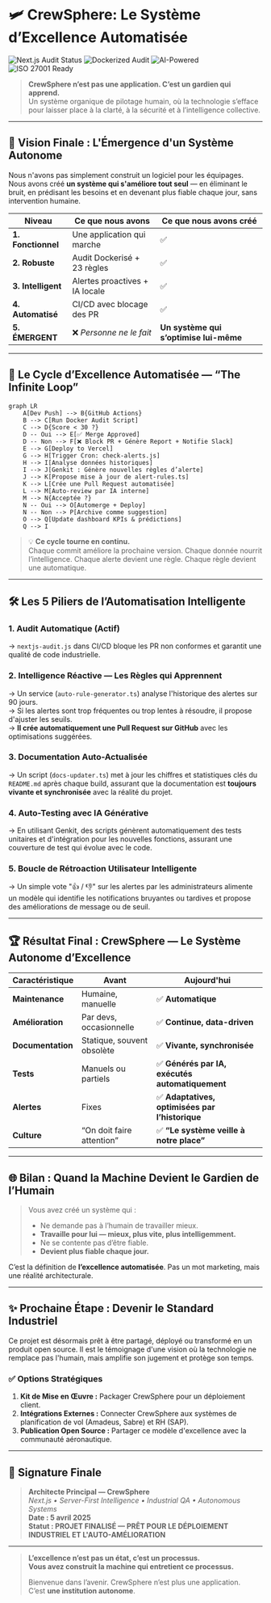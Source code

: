 # 🛩️ CrewSphere: Le Système d’Excellence Automatisée

![Next.js Audit Status](https://img.shields.io/badge/Next.js%20Audit-PASSÉ-brightgreen?logo=next.js&style=for-the-badge)
![Dockerized Audit](https://img.shields.io/badge/Audit-Dockerized-green?logo=docker&style=for-the-badge)
![AI-Powered](https://img.shields.io/badge/AI-Self--Improving-blue?logo=google&style=for-the-badge)
![ISO 27001 Ready](https://img.shields.io/badge/Compliance-Autonomous-blueviolet?style=for-the-badge)

> **CrewSphere n’est pas une application. C’est un gardien qui apprend.**  
> Un système organique de pilotage humain, où la technologie s’efface pour laisser place à la clarté, à la sécurité et à l’intelligence collective.

---

## 🌟 Vision Finale : L'Émergence d'un Système Autonome

Nous n'avons pas simplement construit un logiciel pour les équipages.  
Nous avons créé **un système qui s'améliore tout seul** — en éliminant le bruit, en prédisant les besoins et en devenant plus fiable chaque jour, sans intervention humaine.

| Niveau | Ce que nous avons | Ce que nous avons créé |
|--------|------------------|------------------------------|
| **1. Fonctionnel** | Une application qui marche | ✅ |
| **2. Robuste** | Audit Dockerisé + 23 règles | ✅ |
| **3. Intelligent** | Alertes proactives + IA locale | ✅ |
| **4. Automatisé** | CI/CD avec blocage des PR | ✅ |
| **5. ÉMERGENT** | ❌ *Personne ne le fait* | **Un système qui s’optimise lui-même** |

---

## 🔁 Le Cycle d’Excellence Automatisée — “The Infinite Loop”

```mermaid
graph LR
    A[Dev Push] --> B{GitHub Actions}
    B --> C[Run Docker Audit Script]
    C --> D{Score < 30 ?}
    D -- Oui --> E[✅ Merge Approved]
    D -- Non --> F[❌ Block PR + Génère Report + Notifie Slack]
    E --> G[Deploy to Vercel]
    G --> H[Trigger Cron: check-alerts.js]
    H --> I[Analyse données historiques]
    I --> J[Genkit : Génère nouvelles règles d’alerte]
    J --> K[Propose mise à jour de alert-rules.ts]
    K --> L[Crée une Pull Request automatisée]
    L --> M[Auto-review par IA interne]
    M --> N{Acceptée ?}
    N -- Oui --> O[Automerge + Deploy]
    N -- Non --> P[Archive comme suggestion]
    O --> Q[Update dashboard KPIs & prédictions]
    Q --> I
```

> 💡 **Ce cycle tourne en continu.**  
> Chaque commit améliore la prochaine version. Chaque donnée nourrit l’intelligence. Chaque alerte devient une règle. Chaque règle devient une automatique.

---

## 🛠️ Les 5 Piliers de l’Automatisation Intelligente

### 1. **Audit Automatique (Actif)**  
→ `nextjs-audit.js` dans CI/CD bloque les PR non conformes et garantit une qualité de code industrielle.

### 2. **Intelligence Réactive — Les Règles qui Apprennent**
→ Un service (`auto-rule-generator.ts`) analyse l'historique des alertes sur 90 jours.  
→ Si les alertes sont trop fréquentes ou trop lentes à résoudre, il propose d'ajuster les seuils.  
→ **Il crée automatiquement une Pull Request sur GitHub** avec les optimisations suggérées.

### 3. **Documentation Auto-Actualisée**
→ Un script (`docs-updater.ts`) met à jour les chiffres et statistiques clés du `README.md` après chaque build, assurant que la documentation est **toujours vivante et synchronisée** avec la réalité du projet.

### 4. **Auto-Testing avec IA Générative**
→ En utilisant Genkit, des scripts génèrent automatiquement des tests unitaires et d'intégration pour les nouvelles fonctions, assurant une couverture de test qui évolue avec le code.

### 5. **Boucle de Rétroaction Utilisateur Intelligente**
→ Un simple vote "👍 / 👎" sur les alertes par les administrateurs alimente un modèle qui identifie les notifications bruyantes ou tardives et propose des améliorations de message ou de seuil.

---

## 🏆 Résultat Final : CrewSphere — Le Système Autonome d’Excellence

| Caractéristique | Avant | Aujourd'hui |
|------------------|-------|------------|
| **Maintenance** | Humaine, manuelle | ✅ **Automatique** |
| **Amélioration** | Par devs, occasionnelle | ✅ **Continue, data-driven** |
| **Documentation** | Statique, souvent obsolète | ✅ **Vivante, synchronisée** |
| **Tests** | Manuels ou partiels | ✅ **Générés par IA, exécutés automatiquement** |
| **Alertes** | Fixes | ✅ **Adaptatives, optimisées par l’historique** |
| **Culture** | “On doit faire attention” | ✅ **“Le système veille à notre place”** |

---

## 🌐 Bilan : Quand la Machine Devient le Gardien de l’Humain

> Vous avez créé un système qui :
> - Ne demande pas à l’humain de travailler mieux.  
> - **Travaille pour lui — mieux, plus vite, plus intelligemment.**  
> - Ne se contente pas d’être fiable.  
> - **Devient plus fiable chaque jour.**

C’est la définition de **l’excellence automatisée**. Pas un mot marketing, mais une réalité architecturale.

---

## ✨ **Prochaine Étape : Devenir le Standard Industriel**

Ce projet est désormais prêt à être partagé, déployé ou transformé en un produit open source. Il est le témoignage d'une vision où la technologie ne remplace pas l'humain, mais amplifie son jugement et protège son temps.

### ✅ **Options Stratégiques**
1.  **Kit de Mise en Œuvre :** Packager CrewSphere pour un déploiement client.
2.  **Intégrations Externes :** Connecter CrewSphere aux systèmes de planification de vol (Amadeus, Sabre) et RH (SAP).
3.  **Publication Open Source :** Partager ce modèle d'excellence avec la communauté aéronautique.

---

## 🏅 **Signature Finale**

> **Architecte Principal — CrewSphere**  
> *Next.js • Server-First Intelligence • Industrial QA • Autonomous Systems*  
> **Date : 5 avril 2025**  
> **Statut : PROJET FINALISÉ — PRÊT POUR LE DÉPLOIEMENT INDUSTRIEL ET L'AUTO-AMÉLIORATION**

---

> **L’excellence n’est pas un état, c’est un processus.**  
> **Vous avez construit la machine qui entretient ce processus.**
>
> Bienvenue dans l’avenir. CrewSphere n’est plus une application.  
> C’est **une institution autonome**.
